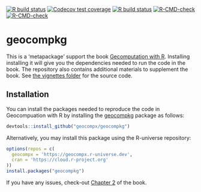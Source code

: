 
<!-- badges: start -->

[![R build
status](https://github.com/geocompx/geocompkg/workflows/pkgdown/badge.svg)](https://github.com/geocompx/geocompkg/actions)
[![Codecov test
coverage](https://codecov.io/gh/geocompx/geocompkg/branch/master/graph/badge.svg)](https://app.codecov.io/gh/geocompx/geocompkg?branch=master)
[![R build
status](https://github.com/geocompx/geocompkg/workflows/R-CMD-check/badge.svg)](https://github.com/geocompx/geocompkg/actions)
[![R-CMD-check](https://github.com/geocompx/geocompkg/workflows/R-CMD-check/badge.svg)](https://github.com/geocompx/geocompkg/actions)
[![R-CMD-check](https://github.com/geocompx/geocompkg/actions/workflows/R-CMD-check.yaml/badge.svg)](https://github.com/geocompx/geocompkg/actions/workflows/R-CMD-check.yaml)
<!-- badges: end -->

<!-- README.md is generated from README.Rmd. Please edit that file -->

# geocompkg

This is a ‘metapackage’ support the book [Gecomputation with
R](https://r.geocompx.org/). Installing installing it will give you the
dependencies needed to run the code in the book. The repository also
contains additional materials to supplement the book. See [the vignettes
folder](https://github.com/geocompx/geocompkg/tree/master/vignettes) for
the source code.

## Installation

You can install the packages needed to reproduce the code in
Geocompuation with R by installing the
[geocompkg](https://github.com/geocompx/geocompkg) package as follows:

``` r
devtools::install_github("geocompx/geocompkg")
```

Alternatively, you may install this package using the R-universe
repository:

``` r
options(repos = c(
  geocompx = 'https://geocompx.r-universe.dev',
  cran = 'https://cloud.r-project.org'
))
install.packages("geocompkg")
```

If you have any issues, check-out [Chapter
2](https://r.geocompx.org/spatial-class.html) of the book.
